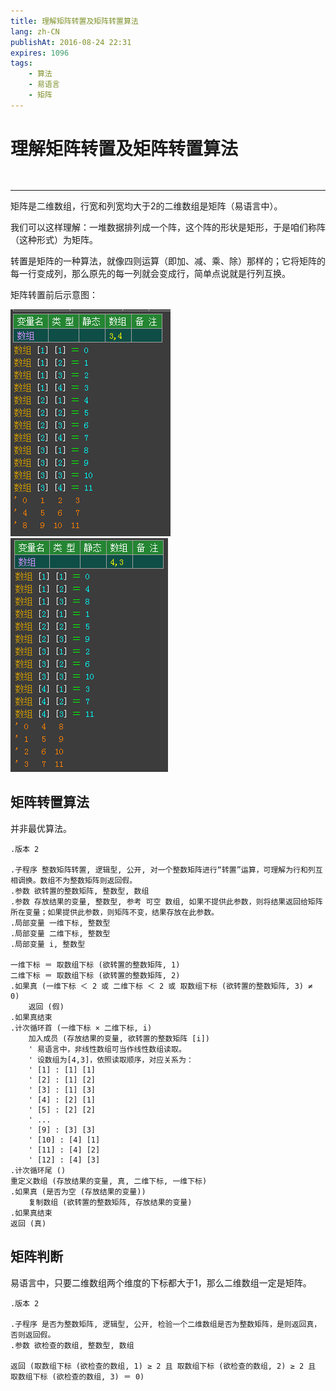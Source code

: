 ```yaml
---
title: 理解矩阵转置及矩阵转置算法
lang: zh-CN
publishAt: 2016-08-24 22:31
expires: 1096
tags:
    - 算法
    - 易语言
    - 矩阵
---
```


# 理解矩阵转置及矩阵转置算法

<RevisionInfo />

<hr style="margin-top: 48px"/>

矩阵是二维数组，行宽和列宽均大于2的二维数组是矩阵（易语言中）。

我们可以这样理解：一堆数据排列成一个阵，这个阵的形状是矩形，于是咱们称阵（这种形式）为矩阵。

转置是矩阵的一种算法，就像四则运算（即加、减、乘、除）那样的；它将矩阵的每一行变成列，那么原先的每一列就会变成行，简单点说就是行列互换。

矩阵转置前后示意图：

![](/image/matrix-in-code.png) ![](/image/matrix-on-code-2.png)

## 矩阵转置算法

并非最优算法。

```易语言
.版本 2

.子程序 整数矩阵转置, 逻辑型, 公开, 对一个整数矩阵进行“转置”运算，可理解为行和列互相调换。数组不为整数矩阵则返回假。
.参数 欲转置的整数矩阵, 整数型, 数组
.参数 存放结果的变量, 整数型, 参考 可空 数组, 如果不提供此参数，则将结果返回给矩阵所在变量；如果提供此参数，则矩阵不变，结果存放在此参数。
.局部变量 一维下标, 整数型
.局部变量 二维下标, 整数型
.局部变量 i, 整数型

一维下标 ＝ 取数组下标 (欲转置的整数矩阵, 1)
二维下标 ＝ 取数组下标 (欲转置的整数矩阵, 2)
.如果真 (一维下标 ＜ 2 或 二维下标 ＜ 2 或 取数组下标 (欲转置的整数矩阵, 3) ≠ 0)
    返回 (假)
.如果真结束
.计次循环首 (一维下标 × 二维下标, i)
    加入成员 (存放结果的变量, 欲转置的整数矩阵 [i])
    ' 易语言中，非线性数组可当作线性数组读取。
    ' 设数组为[4,3]，依照读取顺序，对应关系为：
    ' [1] : [1] [1]
    ' [2] : [1] [2]
    ' [3] : [1] [3]
    ' [4] : [2] [1]
    ' [5] : [2] [2]
    ' ...
    ' [9] : [3] [3]
    ' [10] : [4] [1]
    ' [11] : [4] [2]
    ' [12] : [4] [3]
.计次循环尾 ()
重定义数组 (存放结果的变量, 真, 二维下标, 一维下标)
.如果真 (是否为空 (存放结果的变量))
    复制数组 (欲转置的整数矩阵, 存放结果的变量)
.如果真结束
返回 (真)
```

## 矩阵判断

易语言中，只要二维数组两个维度的下标都大于1，那么二维数组一定是矩阵。

```易语言
.版本 2

.子程序 是否为整数矩阵, 逻辑型, 公开, 检验一个二维数组是否为整数矩阵，是则返回真，否则返回假。
.参数 欲检查的数组, 整数型, 数组

返回 (取数组下标 (欲检查的数组, 1) ≥ 2 且 取数组下标 (欲检查的数组, 2) ≥ 2 且 取数组下标 (欲检查的数组, 3) ＝ 0)
```
